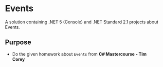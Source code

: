 # Events
A solution containing .NET 5 (Console) and .NET Standard 2.1 projects about Events.

## Purpose
- Do the given homework about `Events` from **C# Mastercourse - Tim Corey**